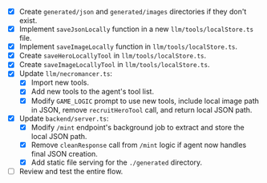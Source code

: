 - [x] Create `generated/json` and `generated/images` directories if they don't exist.
- [x] Implement `saveJsonLocally` function in a new `llm/tools/localStore.ts` file.
- [x] Implement `saveImageLocally` function in `llm/tools/localStore.ts`.
- [x] Create `saveHeroLocallyTool` in `llm/tools/localStore.ts`.
- [x] Create `saveImageLocallyTool` in `llm/tools/localStore.ts`.
- [x] Update `llm/necromancer.ts`:
    - [x] Import new tools.
    - [x] Add new tools to the agent's tool list.
    - [x] Modify `GAME_LOGIC` prompt to use new tools, include local image path in JSON, remove `recruitHeroTool` call, and return local JSON path.
- [x] Update `backend/server.ts`:
    - [x] Modify `/mint` endpoint's background job to extract and store the local JSON path.
    - [x] Remove `cleanResponse` call from `/mint` logic if agent now handles final JSON creation.
    - [x] Add static file serving for the `./generated` directory.
- [ ] Review and test the entire flow. 